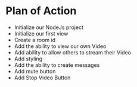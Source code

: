 # Plan of Action

- Initialize our NodeJs project
- Initialize our first view
- Create a room id
- Add the ability to view our own Video
- Add ability to allow others to stream their Video
- Add styling
- Add the ability to create messages
- Add mute button
- Add Stop Video Button

